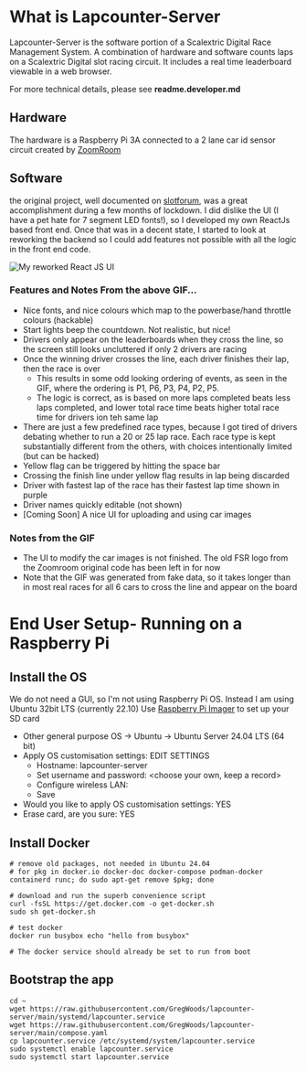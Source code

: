 # What is Lapcounter-Server

Lapcounter-Server is the software portion of a Scalextric Digital Race Management System.
A combination of hardware and software counts laps on a Scalextric Digital slot racing circuit.
It includes a real time leaderboard viewable in a web browser.

For more technical details, please see **readme.developer.md**

## Hardware
The hardware is a Raspberry Pi 3A connected to a 2 lane car id sensor circuit created by [ZoomRoom](https://www.slotforum.com/members/zoomroom.24952/) 

## Software
the original project, well documented on [slotforum](https://www.slotforum.com/threads/wifi-raspberry-pi-based-lap-counter-timer.197059/), was a great accomplishment during a few months of lockdown. I did dislike the UI (I have a pet hate for 7 segment LED fonts!), so I developed my own ReactJs based front end. Once that was in a decent state, I started to look at reworking the backend so I could add features not possible with all the logic in the front end code. 

![My reworked React JS UI](docs/shakedown.gif)

### Features and Notes From the above GIF...

* Nice fonts, and nice colours which map to the powerbase/hand throttle colours (hackable)
* Start lights beep the countdown. Not realistic, but nice!
* Drivers only appear on the leaderboards when they cross the line, so the screen still looks uncluttered if only 2 drivers are racing
* Once the winning driver crosses the line, each driver finishes their lap, then the race is over
    * This results in some odd looking ordering of events, as seen in the GIF, where the ordering is P1, P6, P3, P4, P2, P5.
    * The logic is correct, as is based on more laps completed beats less laps completed, and lower total race time beats higher total race time for drivers ion teh same lap
* There are just a few predefined race types, because I got tired of drivers debating whether to run a 20 or 25 lap race. Each race type is kept substantially different from the others, with choices intentionally limited (but can be hacked)
* Yellow flag can be triggered by hitting the space bar
* Crossing the finish line under yellow flag results in lap being discarded
* Driver with fastest lap of the race has their fastest lap time shown in purple
* Driver names quickly editable (not shown)
* [Coming Soon] A nice UI for uploading and using car images

### Notes from the GIF

* The UI to modify the car images is not finished. The old FSR logo from the Zoomroom original code has been left in for now
* Note that the GIF was generated from fake data, so it takes longer than in most real races for all 6 cars to cross the line and appear on the board


# End User Setup- Running on a Raspberry Pi

## Install the OS
We do not need a GUI, so I'm not using Raspberry Pi OS.
Instead I am using Ubuntu 32bit LTS (currently 22.10)
Use [Raspberry Pi Imager](https://www.raspberrypi.com/software/) to set up your SD card

* Other general purpose OS -> Ubuntu -> Ubuntu Server 24.04 LTS (64 bit)
* Apply OS customisation settings: EDIT SETTINGS    
    * Hostname: lapcounter-server
    * Set username and password: <choose your own, keep a record>
    * Configure wireless LAN: <use your WiFi details>
    * Save
* Would you like to apply OS customisation settings: YES
* Erase card, are you sure: YES


## Install Docker
```
# remove old packages, not needed in Ubuntu 24.04
# for pkg in docker.io docker-doc docker-compose podman-docker containerd runc; do sudo apt-get remove $pkg; done

# download and run the superb convenience script
curl -fsSL https://get.docker.com -o get-docker.sh
sudo sh get-docker.sh

# test docker
docker run busybox echo "hello from busybox"

# The docker service should already be set to run from boot
```

## Bootstrap the app
```
cd ~
wget https://raw.githubusercontent.com/GregWoods/lapcounter-server/main/systemd/lapcounter.service
wget https://raw.githubusercontent.com/GregWoods/lapcounter-server/main/compose.yaml
cp lapcounter.service /etc/systemd/system/lapcounter.service
sudo systemctl enable lapcounter.service
sudo systemctl start lapcounter.service
```